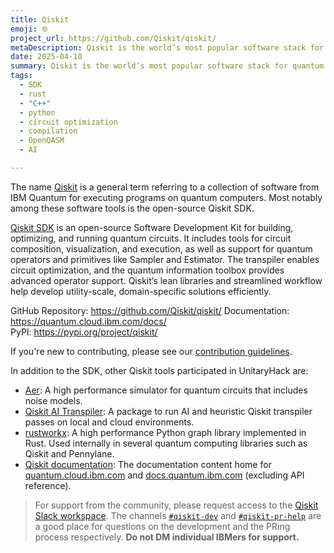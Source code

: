 ```yaml
---
title: Qiskit
emoji: 🌐 
project_url: https://github.com/Qiskit/qiskit/
metaDescription: Qiskit is the world’s most popular software stack for quantum computing. Build circuits, leverage Qiskit functions, transpile with AI tools, and execute workloads in an optimized runtime environment.
date: 2025-04-10
summary: Qiskit is the world’s most popular software stack for quantum computing. Build circuits, leverage Qiskit functions, transpile with AI tools, and execute workloads in an optimized runtime environment.
tags:
  - SDK
  - rust
  - "C++"
  - python
  - circuit optimization
  - compilation
  - OpenQASM
  - AI

---
```


The name [Qiskit](https://www.ibm.com/quantum/qiskit) is a general term referring to a collection of software from IBM Quantum for executing programs on quantum computers. Most notably among these software tools is the open-source Qiskit SDK.


[Qiskit SDK](https://www.ibm.com/quantum/qiskit) is an open-source Software Development Kit for building, optimizing, and running quantum circuits. It includes tools for circuit composition, visualization, and execution, as well as support for quantum operators and primitives like Sampler and Estimator. The transpiler enables circuit optimization, and the quantum information toolbox provides advanced operator support. Qiskit’s lean libraries and streamlined workflow help develop utility-scale, domain-specific solutions efficiently.

GitHub Repository: <https://github.com/Qiskit/qiskit/> 
Documentation: <https://quantum.cloud.ibm.com/docs/>   
PyPI: <https://pypi.org/project/qiskit/>

If you're new to contributing, please see our [contribution guidelines](https://github.com/Qiskit/qiskit/blob/main/CONTRIBUTING.md).

In addition to the SDK, other Qiskit tools participated in UnitaryHack are:

 * [Aer](https://github.com/Qiskit/qiskit-aer/): A high performance simulator for quantum circuits that includes noise models.
 * [Qiskit AI Transpiler](https://github.com/Qiskit/qiskit-ibm-transpiler): A package to run AI and heuristic Qiskit transpiler passes on local and cloud environments.
 * [rustworkx](https://github.com/Qiskit/rustworkx):  A high performance Python graph library implemented in Rust. Used internally in several quantum computing libraries such as Qiskit and Pennylane.
 * [Qiskit documentation](https://github.com/Qiskit/documentation): The documentation content home for [quantum.cloud.ibm.com](https://quantum.cloud.ibm.com/docs) and [docs.quantum.ibm.com](https://docs.quantum.ibm.com) (excluding API reference).
 

> For support from the community, please request access to the [Qiskit Slack workspace](https://qisk.it/join-slack). The channels [`#qiskit-dev`](https://qiskit.enterprise.slack.com/archives/C025DF09HUJ) and [`#qiskit-pr-help`](https://qiskit.enterprise.slack.com/archives/C024ELK40TW) are a good place for questions on the development and the PRing process respectively. **Do not DM individual IBMers for support.**
